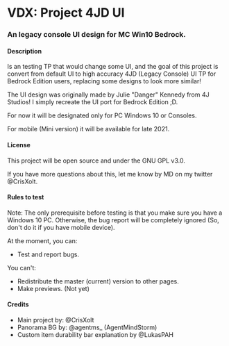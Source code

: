 # VDX: Project 4JD UI

### An legacy console UI design for MC Win10 Bedrock.

#### Description ####

Is an testing TP that would change some UI, and the goal of this project is convert from default UI to high accuracy 4JD (Legacy Console) UI TP for Bedrock Edition users, replacing some designs to look more similar!

The UI design was originally made by Julie "Danger" Kennedy from 4J Studios! I simply recreate the UI port for Bedrock Edition ;D.

For now it will be designated only for PC Windows 10 or Consoles.

For mobile (Mini version) it will be available for late 2021.

#### License ####

This project will be open source and under the GNU GPL v3.0.

If you have more questions about this, let me know by MD on my twitter @CrisXolt.

#### Rules to test ####

Note: The only prerequisite before testing is that you make sure you have a Windows 10 PC. Otherwise, the bug report will be completely ignored (So, don't do it if you have mobile device).

At the moment, you can:
- Test and report bugs.

You can't:
- Redistribute the master (current) version to other pages.
- Make previews. (Not yet)

#### Credits ####

- Main project by: @CrisXolt
- Panorama BG by: @agentms_ (AgentMindStorm)
- Custom item durability bar explanation by @LukasPAH